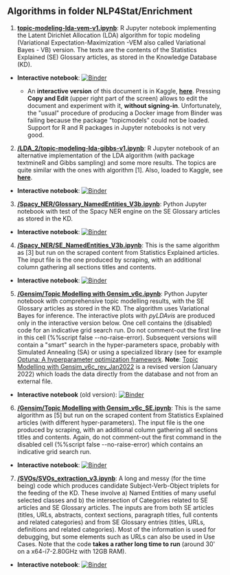 ## Algorithms in folder NLP4Stat/Enrichment

1. [**topic-modeling-lda-vem-v1.ipynb**](https://github.com/eurostat/NLP4Stat/blob/main/Enrichment/LDA_2/topic-modeling-lda-vem-v1.ipynb): R Jupyter notebook implementing the Latent Dirichlet Allocation (LDA) algorithm for topic modeling (Variational Expectation-Maximization -VEM also called Variational Bayes - VB) version. The texts are the contents of the Statistics Explained (SE) Glossary articles, as stored in the Knowledge Database (KD).

 * **Interactive notebook**: [![Binder](https://mybinder.org/badge_logo.svg)](https://mybinder.org/v2/gh/eurostat/NLP4Stat/0b8622e08e14d3d5716ae3f4e928849644010052?filepath=Enrichment%2FLDA_2%2Ftopic-modeling-lda-vem-v1.ipynb)
 
    * An **interactive version** of this document is in Kaggle, **[here](https://www.kaggle.com/spiliopoulos/topic-modeling-lda-vem-v1)**. Pressing **Copy and Edit** (upper right part of the screen) allows to edit the document and experiment with it, **without signing-in**. Unfortunately, the "usual" procedure of producing a Docker image from Binder was failing because the package "topicmodels" could not be loaded. Support for R and R packages in Jupyter notebooks is not very good. 

2. [**/LDA_2/topic-modeling-lda-gibbs-v1.ipynb**](https://github.com/eurostat/NLP4Stat/blob/main/Enrichment/LDA_2/topic-modeling-lda-gibbs-v1.ipynb): R Jupyter notebook of an alternative implementation of the LDA algorithm (with package textmineR and Gibbs sampling) and some more results. The topics are quite similar with the ones with algorithm [1]. Also, loaded to Kaggle, see **[here](https://www.kaggle.com/spiliopoulos/topic-modeling-lda-gibbs-v1)**.

 * **Interactive notebook**: [![Binder](https://mybinder.org/badge_logo.svg)](https://mybinder.org/v2/gh/eurostat/NLP4Stat/0b8622e08e14d3d5716ae3f4e928849644010052?filepath=Enrichment%2FLDA_2%2Ftopic-modeling-lda-gibbs-v1.ipynb)
 

3. [**/Spacy_NER/Glossary_NamedEntities_V3b.ipynb**](https://github.com/eurostat/NLP4Stat/blob/main/Enrichment/Spacy_NER/Glossary_NamedEntities_V3b.ipynb): Python Jupyter notebook with test of the Spacy NER engine on the SE Glossary articles as stored in the KD. 

 * **Interactive notebook**: [![Binder](https://mybinder.org/badge_logo.svg)](https://mybinder.org/v2/gh/eurostat/NLP4Stat/0b8622e08e14d3d5716ae3f4e928849644010052?filepath=Enrichment%2FSpacy_NER%2FGlossary_NamedEntities_V3b.ipynb)
 
4. [**/Spacy_NER/SE_NamedEntities_V3b.ipynb**](https://github.com/eurostat/NLP4Stat/blob/main/Enrichment/Spacy_NER/SE_NamedEntities_V3b.ipynb): This is the same algorithm as [3] but run on the scraped content from Statistics Explained articles. The input file is the one produced by scraping, with an additional column gathering all sections titles and contents.  

 * **Interactive notebook**: [![Binder](https://mybinder.org/badge_logo.svg)](https://mybinder.org/v2/gh/eurostat/NLP4Stat/0b8622e08e14d3d5716ae3f4e928849644010052?filepath=Enrichment%2FSpacy_NER%2FSE_NamedEntities_V3b.ipynb)
 
5. [**/Gensim/Topic Modelling with Gensim_v6c.ipynb**](https://github.com/eurostat/NLP4Stat/blob/main/Enrichment/Gensim/Topic%20Modelling%20with%20Gensim_v6c.ipynb): Python Jupyter notebook with comprehensive topic modelling results, with the SE Glossary articles as stored in the KD. The algorithm uses Variational Bayes for inference. The interactive plots with _pyLDAvis_ are produced only in the interactive version below. One cell contains the (disabled) code for an indicative grid search run. Do not comment-out the first line in this cell (%%script false --no-raise-error). Subsequent versions will contain a "smart" search in the hyper-parameters space, probably with Simulated Annealing (SA) or using a specialized library (see for example [Optuna: A hyperparameter optimization framework](https://optuna.readthedocs.io/en/stable/). **Note**: [Topic Modelling with Gensim_v6c_rev_Jan2022](https://github.com/eurostat/NLP4Stat/blob/testing/Content%20Database/Enrichment/Gensim/Topic%20Modelling%20with%20Gensim_v6c_rev_Jan2022.ipynb) is a revised version (January 2022) which loads the data directly from the database and not from an external file.

* **Interactive notebook** (old version): [![Binder](https://mybinder.org/badge_logo.svg)](https://mybinder.org/v2/gh/eurostat/NLP4Stat/0b8622e08e14d3d5716ae3f4e928849644010052?filepath=Enrichment%2FGensim%2FTopic%20Modelling%20with%20Gensim_v6c.ipynb)
 
 6. [**/Gensim/Topic Modelling with Gensim_v6c_SE.ipynb**](https://github.com/eurostat/NLP4Stat/blob/main/Enrichment/Gensim/Topic%20Modelling%20with%20Gensim_v6c_SE.ipynb): This is the same algorithm as [5] but run on the scraped content from Statistics Explained articles (with different hyper-parameters). The input file is the one produced by scraping, with an additional column gathering all sections titles and contents. Again, do not comment-out the first command in the disabled cell (%%script false --no-raise-error) which contains an indicative grid search run. 

* **Interactive notebook**: [![Binder](https://mybinder.org/badge_logo.svg)](https://mybinder.org/v2/gh/eurostat/NLP4Stat/0b8622e08e14d3d5716ae3f4e928849644010052?filepath=Enrichment%2FGensim%2FTopic%20Modelling%20with%20Gensim_v6c_SE.ipynb)

 7. [**/SVOs/SVOs_extraction_v3.ipynb**](https://github.com/eurostat/NLP4Stat/blob/main/Enrichment/SVOs/SVOs_extraction_v3.ipynb): A long and messy (for the time being) code which produces candidate Subject-Verb-Object triplets for the feeding of the KD. These involve a) Named Entities of many useful selected classes and b) the intersection of Categories related to SE articles and SE Glossary articles. The inputs are from both SE articles (titles, URLs, abstracts, context sections, paragraph titles, full contents and related categories) and from SE Glossary entries (titles, URLs, definitions and related categories). Most of the information is used for debugging, but some elements such as URLs can also be used in Use Cases. Note that the code **takes a rather long time to run** (around 30' on a x64-i7-2.80GHz with 12GB RAM).

* **Interactive notebook**: [![Binder](https://mybinder.org/badge_logo.svg)](https://mybinder.org/v2/gh/KSpiliop/SVOs/main?filepath=SVOs_extraction_v3.ipynb)


